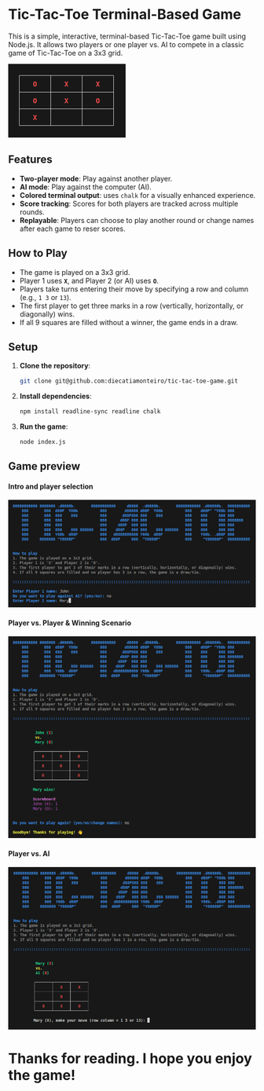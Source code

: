 # Tic-Tac-Toe Terminal-Based Game

This is a simple, interactive, terminal-based Tic-Tac-Toe game built using Node.js. It allows two players or one player vs. AI to compete in a classic game of Tic-Tac-Toe on a 3x3 grid.

![Game Board](/game-screenshots/game-board.png)

## Features
- **Two-player mode**: Play against another player.
- **AI mode**: Play against the computer (AI).
- **Colored terminal output**: uses `chalk` for a visually enhanced experience.
- **Score tracking**: Scores for both players are tracked across multiple rounds.
- **Replayable**: Players can choose to play another round or change names after each game to reser scores.

## How to Play
- The game is played on a 3x3 grid.
- Player 1 uses **`X`**, and Player 2 (or AI) uses **`O`**.
- Players take turns entering their move by specifying a row and column (e.g., `1 3` or `13`).
- The first player to get three marks in a row (vertically, horizontally, or diagonally) wins.
- If all 9 squares are filled without a winner, the game ends in a draw.

## Setup
1. **Clone the repository**:
   ```bash
   git clone git@github.com:diecatiamonteiro/tic-tac-toe-game.git
   ```

2. **Install dependencies**:
   ```bash
   npm install readline-sync readline chalk
   ```

3. **Run the game**:
   ```bash
   node index.js
   ```
   
## Game preview

#### Intro and player selection

![Game Intro Player Selection](/game-screenshots/player-selection.png)

#### Player vs. Player & Winning Scenario

![Game Player 1 vs Player 2](/game-screenshots/player-vs-player.png)

#### Player  vs. AI

![Game Player 1 vs AI](/game-screenshots/player-vs-ai.png)


# Thanks for reading. I hope you enjoy the game!